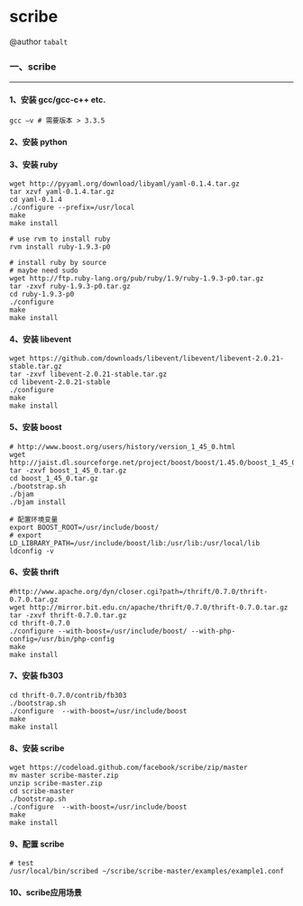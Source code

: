 # scribe
@author `tabalt`

### 一、scribe

----------

#### 1、安装 gcc/gcc-c++ etc. 

    gcc –v # 需要版本 > 3.3.5

#### 2、安装 python
    
    



#### 3、安装 ruby
    
    wget http://pyyaml.org/download/libyaml/yaml-0.1.4.tar.gz
    tar xzvf yaml-0.1.4.tar.gz
    cd yaml-0.1.4
    ./configure --prefix=/usr/local
    make
    make install

    # use rvm to install ruby
    rvm install ruby-1.9.3-p0

    # install ruby by source
    # maybe need sudo
    wget http://ftp.ruby-lang.org/pub/ruby/1.9/ruby-1.9.3-p0.tar.gz
    tar -zxvf ruby-1.9.3-p0.tar.gz
    cd ruby-1.9.3-p0
    ./configure
    make
    make install
    
#### 4、安装 libevent

    wget https://github.com/downloads/libevent/libevent/libevent-2.0.21-stable.tar.gz
    tar -zxvf libevent-2.0.21-stable.tar.gz
    cd libevent-2.0.21-stable
    ./configure
    make
    make install


#### 5、安装 boost

    # http://www.boost.org/users/history/version_1_45_0.html
    wget http://jaist.dl.sourceforge.net/project/boost/boost/1.45.0/boost_1_45_0.tar.gz
    tar -zxvf boost_1_45_0.tar.gz
    cd boost_1_45_0.tar.gz
    ./bootstrap.sh
    ./bjam
    ./bjam install

    # 配置环境变量
    export BOOST_ROOT=/usr/include/boost/
    # export LD_LIBRARY_PATH=/usr/include/boost/lib:/usr/lib:/usr/local/lib
    ldconfig -v


#### 6、安装 thrift

    #http://www.apache.org/dyn/closer.cgi?path=/thrift/0.7.0/thrift-0.7.0.tar.gz 
    wget http://mirror.bit.edu.cn/apache/thrift/0.7.0/thrift-0.7.0.tar.gz
    tar -zxvf thrift-0.7.0.tar.gz
    cd thrift-0.7.0
    ./configure --with-boost=/usr/include/boost/ --with-php-config=/usr/bin/php-config
    make
    make install

#### 7、安装 fb303

    cd thrift-0.7.0/contrib/fb303
    ./bootstrap.sh
    ./configure  --with-boost=/usr/include/boost
    make
    make install 

#### 8、安装 scribe

    wget https://codeload.github.com/facebook/scribe/zip/master
    mv master scribe-master.zip
    unzip scribe-master.zip
    cd scribe-master
    ./bootstrap.sh
    ./configure  --with-boost=/usr/include/boost
    make
    make install

#### 9、配置 scribe

    # test
    /usr/local/bin/scribed ~/scribe/scribe-master/examples/example1.conf


#### 10、scribe应用场景

